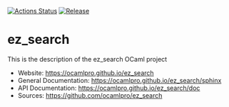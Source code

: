 
[![Actions Status](https://github.com/ocamlpro/ez_search/workflows/Main%20Workflow/badge.svg)](https://github.com/ocamlpro/ez_search/actions)
[![Release](https://img.shields.io/github/release/ocamlpro/ez_search.svg)](https://github.com/ocamlpro/ez_search/releases)

# ez_search

This is the description
of the ez_search OCaml project


* Website: https://ocamlpro.github.io/ez_search
* General Documentation: https://ocamlpro.github.io/ez_search/sphinx
* API Documentation: https://ocamlpro.github.io/ez_search/doc
* Sources: https://github.com/ocamlpro/ez_search
